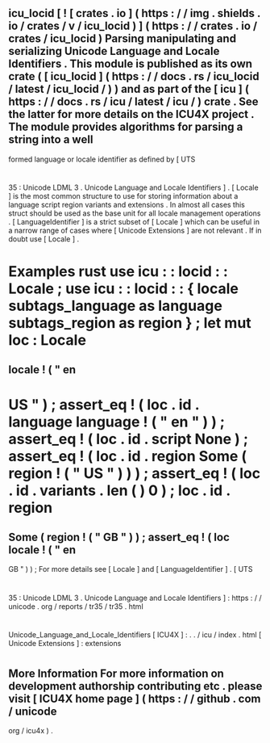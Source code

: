 #
icu_locid
[
!
[
crates
.
io
]
(
https
:
/
/
img
.
shields
.
io
/
crates
/
v
/
icu_locid
)
]
(
https
:
/
/
crates
.
io
/
crates
/
icu_locid
)
Parsing
manipulating
and
serializing
Unicode
Language
and
Locale
Identifiers
.
This
module
is
published
as
its
own
crate
(
[
icu_locid
]
(
https
:
/
/
docs
.
rs
/
icu_locid
/
latest
/
icu_locid
/
)
)
and
as
part
of
the
[
icu
]
(
https
:
/
/
docs
.
rs
/
icu
/
latest
/
icu
/
)
crate
.
See
the
latter
for
more
details
on
the
ICU4X
project
.
The
module
provides
algorithms
for
parsing
a
string
into
a
well
-
formed
language
or
locale
identifier
as
defined
by
[
UTS
#
35
:
Unicode
LDML
3
.
Unicode
Language
and
Locale
Identifiers
]
.
[
Locale
]
is
the
most
common
structure
to
use
for
storing
information
about
a
language
script
region
variants
and
extensions
.
In
almost
all
cases
this
struct
should
be
used
as
the
base
unit
for
all
locale
management
operations
.
[
LanguageIdentifier
]
is
a
strict
subset
of
[
Locale
]
which
can
be
useful
in
a
narrow
range
of
cases
where
[
Unicode
Extensions
]
are
not
relevant
.
If
in
doubt
use
[
Locale
]
.
#
#
Examples
rust
use
icu
:
:
locid
:
:
Locale
;
use
icu
:
:
locid
:
:
{
locale
subtags_language
as
language
subtags_region
as
region
}
;
let
mut
loc
:
Locale
=
locale
!
(
"
en
-
US
"
)
;
assert_eq
!
(
loc
.
id
.
language
language
!
(
"
en
"
)
)
;
assert_eq
!
(
loc
.
id
.
script
None
)
;
assert_eq
!
(
loc
.
id
.
region
Some
(
region
!
(
"
US
"
)
)
)
;
assert_eq
!
(
loc
.
id
.
variants
.
len
(
)
0
)
;
loc
.
id
.
region
=
Some
(
region
!
(
"
GB
"
)
)
;
assert_eq
!
(
loc
locale
!
(
"
en
-
GB
"
)
)
;
For
more
details
see
[
Locale
]
and
[
LanguageIdentifier
]
.
[
UTS
#
35
:
Unicode
LDML
3
.
Unicode
Language
and
Locale
Identifiers
]
:
https
:
/
/
unicode
.
org
/
reports
/
tr35
/
tr35
.
html
#
Unicode_Language_and_Locale_Identifiers
[
ICU4X
]
:
.
.
/
icu
/
index
.
html
[
Unicode
Extensions
]
:
extensions
#
#
More
Information
For
more
information
on
development
authorship
contributing
etc
.
please
visit
[
ICU4X
home
page
]
(
https
:
/
/
github
.
com
/
unicode
-
org
/
icu4x
)
.

